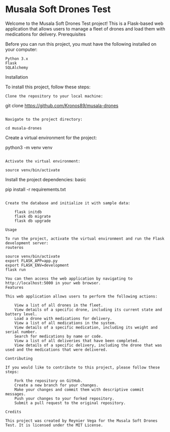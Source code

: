 # Musala Soft Drones Test

Welcome to the Musala Soft Drones Test project! This is a Flask-based web application that allows users to manage a fleet of drones and load them with medications for delivery.
Prerequisites

Before you can run this project, you must have the following installed on your computer:

    Python 3.x
    Flask
    SQLAlchemy

Installation

To install this project, follow these steps:

    Clone the repository to your local machine:

git clone https://github.com/Kronos89/musala-drones
```

Navigate to the project directory:

cd musala-drones
```

Create a virtual environment for the project:

python3 -m venv venv
```

Activate the virtual environment:

source venv/bin/activate
```

Install the project dependencies:
basic

pip install -r requirements.txt
```

Create the database and initialize it with sample data:

    flask initdb
    flask db migrate
    flask db upgrade

Usage

To run the project, activate the virtual environment and run the Flask development server:
routeros

source venv/bin/activate
export FLASK_APP=app.py
export FLASK_ENV=development
flask run

You can then access the web application by navigating to http://localhost:5000 in your web browser.
Features

This web application allows users to perform the following actions:

    View a list of all drones in the fleet.
    View details of a specific drone, including its current state and battery level.
    Load a drone with medications for delivery.
    View a list of all medications in the system.
    View details of a specific medication, including its weight and serial number.
    Search for medications by name or code.
    View a list of all deliveries that have been completed.
    View details of a specific delivery, including the drone that was used and the medications that were delivered.

Contributing

If you would like to contribute to this project, please follow these steps:

    Fork the repository on GitHub.
    Create a new branch for your changes.
    Make your changes and commit them with descriptive commit messages.
    Push your changes to your forked repository.
    Submit a pull request to the original repository.

Credits

This project was created by Reynier Vega for the Musala Soft Drones Test. It is licensed under the MIT License.
